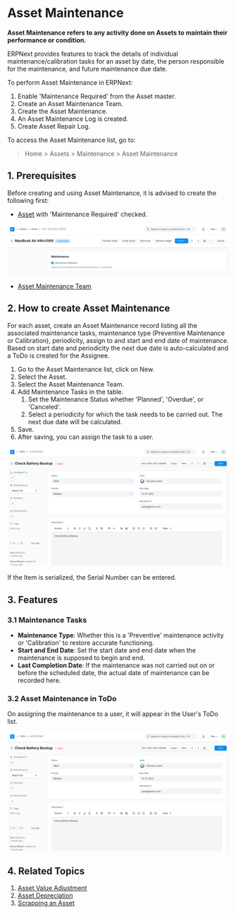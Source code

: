 
# Asset Maintenance



**Asset Maintenance refers to any activity done on Assets to maintain their performance or condition.**


ERPNext provides features to track the details of individual maintenance/calibration tasks for an asset by date, the person responsible for the maintenance, and future maintenance due date.


To perform Asset Maintenance in ERPNext:


1. Enable 'Maintenance Required' from the Asset master.
2. Create an Asset Maintenance Team.
3. Create the Asset Maintenance.
4. An Asset Maintenance Log is created.
5. Create Asset Repair Log.


To access the Asset Maintenance list, go to:
> Home > Assets > Maintenance > Asset Maintenance


## 1. Prerequisites


Before creating and using Asset Maintenance, it is advised to create the following first:


* [Asset](/docs/en/asset/asset) with 'Maintenance Required' checked.


![Asset](/files/maintenance-required.png)
* [Asset Maintenance Team](/docs/en/asset/asset-maintenance-team)


## 2. How to create Asset Maintenance


For each asset, create an Asset Maintenance record listing all the associated maintenance tasks, maintenance type (Preventive Maintenance or Calibration), periodicity, assign to and start and end date of maintenance. Based on start date and periodicity the next due date is auto-calculated and a ToDo is created for the Assignee.


1. Go to the Asset Maintenance list, click on New.
2. Select the Asset.
3. Select the Asset Maintenance Team.
4. Add Maintenance Tasks in the table.
	1. Set the Maintenance Status whether 'Planned', 'Overdue', or 'Canceled'.
	2. Select a periodicity for which the task needs to be carried out. The next due date will be calculated.
5. Save.
6. After saving, you can assign the task to a user.


![Asset](/files/asset-maintenance.png)


If the Item is serialized, the Serial Number can be entered.


## 3. Features


### 3.1 Maintenance Tasks


* **Maintenance Type**: Whether this is a 'Preventive' maintenance activity or 'Calibration' to restore accurate functioning.
* **Start and End Date**: Set the start date and end date when the maintenance is supposed to begin and end.
* **Last Completion Date**: If the maintenance was not carried out on or before the scheduled date, the actual date of maintenance can be recorded here.


### 3.2 Asset Maintenance in ToDo


On assigning the maintenance to a user, it will appear in the User's ToDo list.


![Asset](/files/asset-maintenance.png)


## 4. Related Topics


1. [Asset Value Adjustment](/docs/en/asset/asset-value-adjustment)
2. [Asset Depreciation](/docs/en/asset/asset-depreciation)
3. [Scrapping an Asset](/docs/en/asset/scrapping-an-asset)




